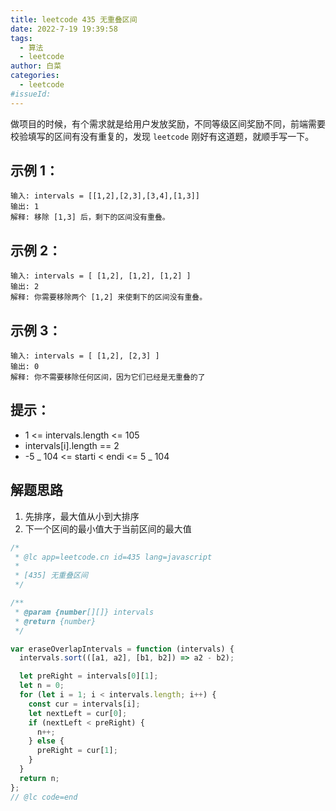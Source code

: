 ```yaml
---
title: leetcode 435 无重叠区间
date: 2022-7-19 19:39:58
tags:
  - 算法
  - leetcode
author: 白菜
categories:
  - leetcode
#issueId:
---
```


做项目的时候，有个需求就是给用户发放奖励，不同等级区间奖励不同，前端需要校验填写的区间有没有重复的，发现 `leetcode` 刚好有这道题，就顺手写一下。

## 示例 1：

```
输入: intervals = [[1,2],[2,3],[3,4],[1,3]]
输出: 1
解释: 移除 [1,3] 后，剩下的区间没有重叠。
```

## 示例 2：

```
输入: intervals = [ [1,2], [1,2], [1,2] ]
输出: 2
解释: 你需要移除两个 [1,2] 来使剩下的区间没有重叠。
```

## 示例 3：

```
输入: intervals = [ [1,2], [2,3] ]
输出: 0
解释: 你不需要移除任何区间，因为它们已经是无重叠的了
```

## 提示：

- 1 <= intervals.length <= 105
- intervals[i].length == 2
- -5 _ 104 <= starti < endi <= 5 _ 104

## 解题思路

1. 先排序，最大值从小到大排序
2. 下一个区间的最小值大于当前区间的最大值

```javascript
/*
 * @lc app=leetcode.cn id=435 lang=javascript
 *
 * [435] 无重叠区间
 */

/**
 * @param {number[][]} intervals
 * @return {number}
 */

var eraseOverlapIntervals = function (intervals) {
  intervals.sort(([a1, a2], [b1, b2]) => a2 - b2);

  let preRight = intervals[0][1];
  let n = 0;
  for (let i = 1; i < intervals.length; i++) {
    const cur = intervals[i];
    let nextLeft = cur[0];
    if (nextLeft < preRight) {
      n++;
    } else {
      preRight = cur[1];
    }
  }
  return n;
};
// @lc code=end
```
